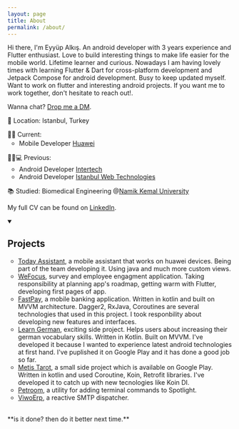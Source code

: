 ```yaml
---
layout: page
title: About
permalink: /about/
---
```



Hi there, I'm Eyyüp Alkış. An android developer with 3 years experience and Flutter enthusiast. Love to build interesting things to make life easier for the mobile world. Lifetime learner and curious. Nowadays I am having lovely times with learning Flutter & Dart for cross-platform development and Jetpack Compose for android development. Busy to keep updated myself. Want to work on flutter and interesting android projects. If you want me to work together, don't hesitate to reach out!.

Wanna chat? <a href="https://twitter.com/rathi246">Drop me a DM</a>.

📍 Location: Istanbul, Turkey

<section>
🧑‍💻 Current:
  <ul style="margin-top: 0.2em; list-style-type: circle; padding-inline-start: 26px;">
    <li>Mobile Developer <a href="https://www.huawei.com/tr/">Huawei</a></li>
  </ul>
</section>

<section>
🏃‍♂️💻 Previous:
  <ul style="margin-top: 0.2em; list-style-type: circle; padding-inline-start: 26px;">
    <li>Android Developer <a href="https://www.intertech.com.tr">Intertech</a></li>
    <li>Android Developer <a href="https://www.iwt.com.tr/">Istanbul Web Technologies</a></li>
  </ul>
</section>

<!-- <section>
📺 Appearances:
  <ul style="margin-top: 0.2em; list-style-type: circle; padding-inline-start: 26px;">
    <li><a href="/articles/FSJam-Podcast.html">FSJam Podcast Episode 15 - Quirrel with Simon Knott</a></li>
    <li><a href="/articles/Fully-typed-Fullstack-Development.html">Fully typed fullstack development using Blitz.js</a></li>
    <li><a href="/articles/Using-TypeScript-with-React.html">Using TypeScript with React</a></li>
  </ul>
</section> -->

<section>
<p>
📚 Studied: Biomedical Engineering @<a href="http://www.nku.edu.tr/">Namik Kemal University</a>
</p>
</section>

<!-- <section>
As a member of HPI's "Schülerklub", I teach school children about computer science.
I sometimes devise custom-made learning tools, e.g. <a href="https://github.com/skn0tt/protocols-playground">Protocols Playground</a> or <a href="https://github.com/Skn0tt/numLisp">numLisp</a>.
</section> -->

<section>
<p>
My full CV can be found on <a href="https://www.linkedin.com/in/alkiseyyup/">LinkedIn</a>.
</p>
</section>

<details open>
  <summary>
  <h2>Projects</h2>  
  </summary>

  <ul style="list-style-type: circle;">
    <li> 
      <a href="https://huaweimobileservices.com/assistant/">Today Assistant</a>, a mobile assistant that works on huawei devices. Being part of the team developing it. Using java and much more custom views.  
    </li>
    <li> 
      <a href="https://wefocus.app/">WeFocus</a>, survey and employee engagment application. Taking responsibility at planning app's roadmap, getting warm with Flutter, developing first pages of app.  
    </li>
    <li> 
      <a href="https://www.fastpay.com.tr/">FastPay</a>, a mobile banking application. Written in kotlin and built on MVVM architecture. Dagger2, RxJava, Coroutines are several technologies that used in this project. I took responbility about developing new features and interfaces. 
        <ul style="list-style-type: circle;">  </ul>
    </li>
    <li> 
      <a href="https://play.google.com/store/apps/details?id=dev.alks.learngermanartikel">Learn German</a>, exciting side project. Helps users about increasing their german vocabulary skills. Written in Kotlin. Built on MVVM. I've developed it because I wanted to experience latest android technologies at first hand. I've puplished it on  Google Play and it has done a good job so far.</li>
    <li> 
      <a href="https://play.google.com/store/apps/details?id=dev.alks.metis.horoscopetarot">Metis Tarot</a>, a small side project  which is available on Google Play. Written in kotlin and used Coroutine, Koin, Retrofit libraries. I've developed it to catch up with new tecnologies like Koin DI. 
    </li>
     <li>
       <a href="/projects/petroom">Petroom</a>, a utility for adding terminal commands to Spotlight.
    </li>
    <li> 
      <a href="/projects/viwoerp">ViwoErp</a>, a reactive SMTP dispatcher.
    </li> 
  </ul>
</details>
<br /> 
**is it done? then do it better next time.**
